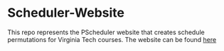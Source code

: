 # Scheduler-Website

This repo represents the PScheduler website that creates schedule permutations for Virginia Tech courses.
The website can be found [here](http://pscheduler.com/)
